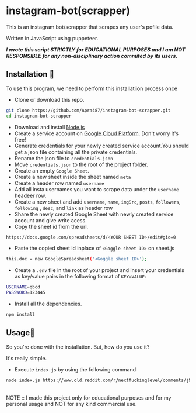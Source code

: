 # instagram-bot(scrapper)

This is an instagram bot/scrapper that scrapes any user's pofile data.

Written in JavaScript using puppeteer.

_**I wrote this script STRICTLY for EDUCATIONAL PURPOSES and I am NOT RESPONSIBLE for any **non-disciplinary** action commited by its users.**_

## Installation 🚀

To use this program, we need to perform this installatiion process once

-   Clone or download this repo.

```bash
git clone https://github.com/Apra487/instagram-bot-scrapper.git
cd instagram-bot-scrapper
```

-   Download and install [Node.js](https://nodejs.org/en/)
-   Create a service account on [Google Cloud Platform](https://cloud.google.com/gcp/). Don't worry it's free!
-   Generate credentials for your newly created service account.You should get a json file containing all the private credentials.
-   Rename the json file to `credentials.json`
-   Move `credentials.json` to the root of the project folder.
-   Create an empty `Google Sheet`.
-   Create a new sheet inside the sheet named ```meta```
-   Create a header row named ```username```
-   Add all insta usernames you want to scrape data under the ```username``` headeer row.
-   Create a new sheet and add ```username```, ```name```, ```imgSrc```, ```posts```, ```followers```, ```following``` , ```desc```, and ```link``` as header row
-   Share the newly created Google Sheet with newly created service account and give write acess.
-   Copy the sheet id from the url.

```bash
https://docs.google.com/spreadsheets/d/<YOUR SHEET ID>/edit#gid=0
```

-   Paste the copied sheet id inplace of `<Goggle sheet ID>` on sheet.js

```bash
this.doc = new GoogleSpreadsheet('<Goggle sheet ID>');
```

-   Create a `.env` file in the root of your project and insert your credentials as key/value pairs in the following format of `KEY=VALUE`:

```sh
USERNAME=qbcd
PASSWORD=123445
```

-   Install all the dependencies.

```bash
npm install
```

## Usage🚀

So you're done with the installation. But, how do you use it?

It's really simple.

-   Execute `index.js` by using the following command

```bash
node index.js https://www.old.reddit.com/r/nextfuckinglevel/comments/j90u9d/this_happened_today_in_new_zealand_no_social/
```

<br>
NOTE :: I made this project only for educational purposes and for my personal usage and NOT for any kind commercial use.




